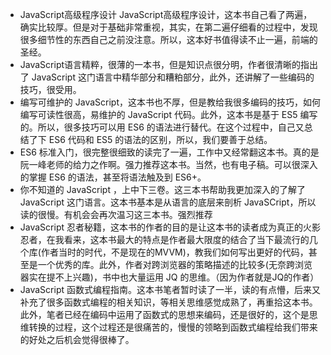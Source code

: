 - JavaScript高级程序设计
  JavaScript高级程序设计，这本书自己看了两遍，确实比较厚。但是对于基础非常重视，其实，在第二遍仔细看的过程中，发现很多细节性的东西自己之前没注意。所以，这本好书值得读不止一遍，前端的圣经。
- JavaScript语言精粹，很薄的一本书，但是知识点很分明，作者很清晰的指出了 JavaScript 这门语言中精华部分和糟粕部分，此外，还讲解了一些编码的技巧，很受用。
- 编写可维护的 JavaScript，这本书也不厚，但是教给我很多编码的技巧，如何编写可读性很高，易维护的 JavaScript 代码。此外，这本书是基于 ES5 编写的。所以，很多技巧可以用 ES6 的语法进行替代。在这个过程中，自己又总结了下 ES6 代码和 ES5 的语法的区别，所以，我们要善于总结。
- ES6 标准入门，很完整很细致的读完了一遍，工作中又经常翻这本书。真的是阮一峰老师的给力之作啊。强力推荐这本书。当然，也有电子稿。可以很深入的掌握 ES6 的语法，甚至将语法触及到 ES6+。
- 你不知道的 JavaScript ，上中下三卷。这三本书帮助我更加深入的了解了 JavaScript 这门语言。这本书基本是从语言的底层来剖析 JavaSCript，所以读的很慢。有机会会再次温习这三本书。强烈推荐
- JavaScript 忍者秘籍，这本书的作者的目的是让这本书的读者成为真正的火影忍者，在我看来，这本书最大的特点是作者最大限度的结合了当下最流行的几个库(作者当时的时代，不是现在的MVVM)，教我们如何写出更好的代码，甚至是一个优秀的库。此外，作者对跨浏览器的策略描述的比较多(无奈跨浏览器实在提不上兴趣)，书中也大量运用 JQ 的思维。（因为作者就是JQ的作者）
- JavaScript 函数式编程指南。这本书笔者暂时读了一半，读的有点懵，后来又补充了很多函数式编程的相关知识，等相关思维感觉成熟了，再重拾这本书。此外，笔者已经在编码中运用了函数式的思想来编码，还是很好的，这个是思维转换的过程，这个过程还是很痛苦的，慢慢的领略到函数式编程给我们带来的好处之后机会觉得很棒了。

